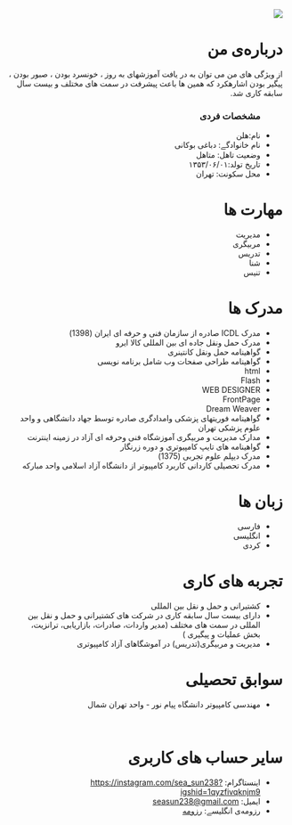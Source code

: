 <div dir="rtl">
  <img src="https://avatars2.githubusercontent.com/u/73912374?s=400&u=f04d79a1496794950a6c592f16ff1626d211f0b0&v=4" />
  <h1> درباره‌ی من</h1>
  <p>از ویژگی های من می توان به در یافت آموزشهای به روز ، خونسرد بودن ، صبور بودن ، پیگیر بودن اشارهکرد که همین ها باعث پیشرفت در سمت های مختلف و بیست سال سابقه کاری شد.</p>
  
  <ul>
    <h3> مشخصات فردی</h3>
  <li>نام:هلن </li>
  <li>نام خانوادگے: دباغی بوکانی</li>
  <li>وضعیت تاهل: متاهل</li>
  <li>تاریخ تولد:۱۳۵۳/۰۶/۰۱</li>
  <li>محل سکونت: تهران</li>
</ul>

  
<h1>مهارت ها</h1>

<ul>
  <li>مدیریت</li>
  <li>مربیگری</li>
  <li>تدریس</li>
  <li>شنا</li>
  <li>تنیس</li>

</ul>

<h1> مدرک ها</h1>
<ul>
  <li> مدرک ICDL صادره از سازمان فنی و حرفه ای ایران (1398)</li>
  <li> مدرک حمل ونقل جاده ای بین المللی کالا ایرو </li>
  <li> گواهینامه حمل ونقل کانتینری </li>
  <li> گواهینامه طراحی صفحات وب شامل برنامه نویسی</li>
  <li>html</li>
  <li>Flash</li>
  <li>WEB DESIGNER</li>
  <li>FrontPage</li>
  <li>Dream Weaver </li>
  <li>گواهینامه فوریتهای پزشکی وامدادگری صادره توسط جهاد دانشگاهی و واحد علوم پزشکی تهران </li>
  <li>مدارک مدیریت و مربیگری آموزشگاه فنی وحرفه ای آزاد در زمینه اینترنت</li>
  <li>گواهینامه های تایپ کامپیوتری و دوره زرنگار </li>
  <li>مدرک دیپلم علوم تجربی (1375)</li>
  <li> مدرک تحصیلی کاردانی کاربرد کامپیوتر 
از دانشگاه آزاد اسلامی واحد مبارکه  
</li>

</ul>

<h1> زبان ها</h1>
<ul>
  <li>فارسی</li>
  <li>انگلیسی</li>
  <li>کردی</li>
</ul>

<h1>تجربه های کاری </h1>
<ul>
   <li>کشتیرانی و حمل و نقل بین المللی</li>
   <li>دارای بیست سال سابقه کاری در شرکت های کشتیرانی و حمل و نقل بین المللی در سمت 
های مختلف (مدیر واردات، صادرات، بازاریابی، ترانزیت، بخش عملیات و پیگیری ) 
</li>
  <li>مدیریت و مربیگری(تدریس) در آموشگاهای آزاد کامپیوتری</li>
</ul>

<h1>سوابق تحصیلی </h1>
<ul>
   <li> مهندسی کامپیوتر دانشگاه پیام نور - واحد تهران شمال </li>

</ul>

<br/>

<h1>سایر حساب های کاربری </h1>
<ul>
  <li>اینستاگرام: <a href="https://instagram.com/sea_sun238?igshid=1qyzfivqknjm9">https://instagram.com/sea_sun238?igshid=1qyzfivqknjm9</a></li>
  <li> ایمیل: <a href="seasun238@gmail.com">seasun238@gmail.com</a></li>
  <li>رزومه‌ی انگلیسے: <a href="https://seasun238.github.io/"> رزومه </a></li>
</ul>
